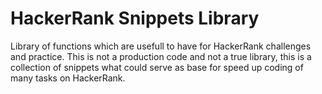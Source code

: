 # HackerRank Snippets Library

Library of functions which are usefull to have for HackerRank challenges and practice.
This is not a production code and not a true library, this is a collection of snippets what could
serve as base for speed up coding of many tasks on HackerRank.
